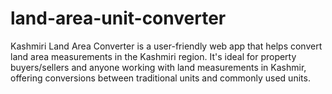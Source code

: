 # land-area-unit-converter
Kashmiri Land Area Converter is a user-friendly web app that helps convert land area measurements in the Kashmiri region. It's ideal for property buyers/sellers and anyone working with land measurements in Kashmir, offering conversions between traditional units and commonly used units.
